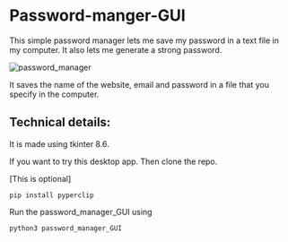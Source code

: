 # Password-manger-GUI
This simple password manager lets me save  my password in a text file in  my computer.  It also lets me generate a strong password.

![password_manager](https://user-images.githubusercontent.com/97843847/163706661-486ab7be-ae85-488c-b680-124ab045a2a8.png)

It saves the name of the website, email and password in a file that you specify in the computer.

## Technical details:
It is made using tkinter 8.6.

If you want to try this desktop app.
Then clone the repo.

[This is optional]
 ```
 pip install pyperclip
 ```
 
 Run the password_manager_GUI using
 ```
 python3 password_manager_GUI
 ```
